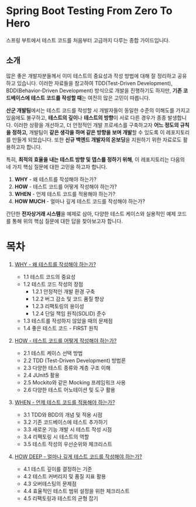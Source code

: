 # Spring Boot Testing From Zero To Hero

스프링 부트에서 테스트 코드를 처음부터 고급까지 다루는 종합 가이드입니다.

## 소개

많은 좋은 개발자분들께서 이미 테스트의 중요성과 작성 방법에 대해 잘 정리하고 공유하고 있습니다. 이러한 자료들을 참고하여 TDD(Test-Driven Development), BDD(Behavior-Driven Development) 방식으로 개발을 진행하기도 하지만, **기존 코드베이스에 테스트 코드를 작성할 때**는 여전히 많은 고민이 따릅니다.

**산군 개발팀**에서는 테스트 코드를 작성할 시 개발자들이 동일한 수준의 이해도를 가지고 있음에도 불구하고, **테스트의 깊이**나 **테스트의 방향**이 서로 다른 경우가 종종 발생합니다. 이러한 상황을 개선하고, 더 안정적인 개발 프로세스를 구축하고자 **어느 정도의 규칙을 정하고**, 개발팀이 **같은 생각을 하며 같은 방향을 보며 개발**할 수 있도록 이 레포지토리를 만들게 되었습니다. 또한 **신규 백엔드 개발자의 온보딩**을 지원하기 위한 자료로도 활용하고자 합니다.

특히, **최적의 효율을 내는 테스트 방향 및 뎁스를 정하기 위해**, 이 레포지토리는 다음의 네 가지 핵심 질문에 대한 고민을 하고자 합니다.

1. **WHY** - 왜 테스트를 작성해야 하는가?
2. **HOW** - 테스트 코드를 어떻게 작성해야 하는가?
3. **WHEN** - 언제 테스트 코드를 적용해야 하는가?
4. **HOW MUCH** - 얼마나 깊게 테스트 코드를 작성해야 하는가?

간단한 **전자상거래 시스템**을 예제로 삼아, 다양한 테스트 케이스와 실용적인 예제 코드를 통해 위의 핵심 질문에 대한 답을 찾아보고자 합니다.

# 목차

1. [WHY - 왜 테스트를 작성해야 하는가?](../docs/1.WHY%20-%20왜%20테스트를%20작성해야%20하는가%3F.md)
    - 1.1 테스트 코드의 중요성
    - 1.2 테스트 코드 작성의 장점
        - 1.2.1 안정적인 개발 환경 구축
        - 1.2.2 버그 감소 및 코드 품질 향상
        - 1.2.3 리팩토링의 용이성
        - 1.2.4 단일 책임 원칙(SOLID) 준수
    - 1.3 테스트를 작성하지 않았을 때의 문제점
    - 1.4 좋은 테스트 코드 - FIRST 원칙


2. [HOW - 테스트 코드를 어떻게 작성해야 하는가?](../docs/2.HOW%20-%20테스트%20코드를%20어떻게%20작성해야%20하는가%3F.md)
    - 2.1 테스트 케이스 선택 방법
    - 2.2 TDD (Test-Driven Development) 방법론
    - 2.3 다양한 테스트 종류와 계층 구조 이해
    - 2.4 JUnit5 활용
    - 2.5 Mockito와 같은 Mocking 프레임워크 사용
    - 2.6 다양한 테스트 어노테이션 및 도구 활용


3. [WHEN - 언제 테스트 코드를 적용해야 하는가?](../docs/3.WHEN%20-%20언제%20테스트%20코드를%20적용해야%20하는가%3F.md)
    - 3.1 TDD와 BDD의 개념 및 적용 시점
    - 3.2 기존 코드베이스에 테스트 추가하기
    - 3.3 새로운 기능 개발 시 테스트 작성 시점
    - 3.4 리팩토링 시 테스트의 역할
    - 3.5 테스트 작성의 우선순위와 체크리스트


4. [HOW DEEP - 얼마나 깊게 테스트 코드를 작성해야 하는가?](../docs/4.HOW%20DEEP%20-%20얼마나%20깊게%20테스트%20코드를%20작성해야%20하는가%3F.md)
    - 4.1 테스트 깊이를 결정하는 기준
    - 4.2 테스트 커버리지 및 품질 지표 활용
    - 4.3 오버테스팅의 문제점
    - 4.4 효율적인 테스트 범위 설정을 위한 체크리스트
    - 4.5 리팩토링과 테스트의 균형 잡기
